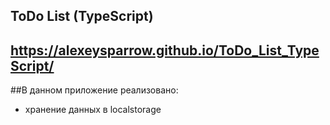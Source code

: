 ## ToDo List (TypeScript)

## https://alexeysparrow.github.io/ToDo_List_TypeScript/

##В данном приложение реализовано:
- хранение данных в localstorage